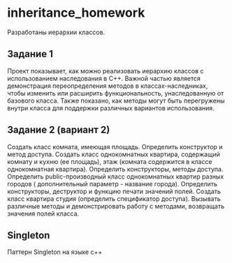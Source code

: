 # inheritance_homework

Разработаны иерархии классов.

## Задание 1
Проект показывает, как можно реализовать иерархию классов с использованием наследования в C++. Важной частью является демонстрация переопределения методов в классах-наследниках, чтобы изменить или расширить функциональность, унаследованную от базового класса. Также показано, как методы могут быть перегружены внутри класса для поддержки различных вариантов использования.

## Задание 2 (вариант 2)
Создать класс комната, имеющая площадь. Определить конструктор и метод доступа. Создать класс однокомнатных квартира, содержащий комнату и кухню (ее площадь), этаж (комната содержится в классе однокомнатная квартира). Определить конструкторы, методы доступа. Определить public-производный класс однокомнатных квартир разных городов ( дополнительный параметр - название города). Определить конструкторы, деструктор и функцию печати значений полей. Создать класс квартира студия (определить спецификатор доступа). Вызывать различные методы и демонстрировать работу с методами, возвращать значения полей класса.

## Singleton
Паттерн Singleton на языке c++